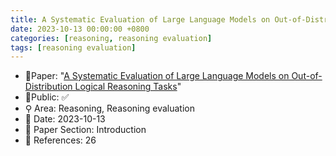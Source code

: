 ```yaml
---
title: A Systematic Evaluation of Large Language Models on Out-of-Distribution Logical Reasoning Tasks
date: 2023-10-13 00:00:00 +0800
categories: [reasoning, reasoning evaluation]
tags: [reasoning evaluation]
---
```


- 📙Paper: "[A Systematic Evaluation of Large Language Models on Out-of-Distribution Logical Reasoning Tasks](https://semanticscholar.org/paper/A-Systematic-Evaluation-of-Large-Language-Models-on-Bao-Gendron/332204cc624233de9b87cc66cf2bc21908043368)"
- 🔑Public: ✅
- ⚲ Area: Reasoning, Reasoning evaluation
- 📅 Date: 2023-10-13
- 🔎 Paper Section: Introduction
- 📝 References: 26
